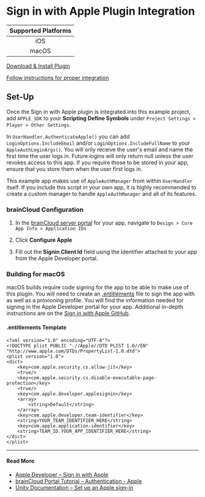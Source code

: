 # Sign in with Apple Plugin Integration

| Supported Platforms |
| :-----------------: |
| iOS                 |
| macOS               |

[Download & Install Plugin](https://github.com/lupidan/apple-signin-unity)

[Follow instructions for proper integration](https://github.com/lupidan/apple-signin-unity#installation)

## Set-Up

Once the Sign in with Apple plugin is integrated into this example project, add `APPLE_SDK` to your **Scripting Define Symbols** under `Project Settings > Player > Other Settings`.

In `UserHandler.AuthenticateApple()` you can add `LoginOptions.IncludeEmail` and/or `LoginOptions.IncludeFullName` to your `AppleAuthLoginArgs()`. You will only receive the user's email and name the first time the user logs in. Future logins will only return null unless the user revokes access to this app. If you require those to be stored in your app, ensure that you store them when the user first logs in.

This example app makes use of `AppleAuthManager` from within `UserHandler` itself. If you include this script in your own app, it is highly recommended to create a custom manager to handle `AppleAuthManager` and all of its features.

### brainCloud Configuration

1. In the [brainCloud server portal](https://portal.braincloudservers.com/) for your app, navigate to `Design > Core App Info > Application IDs`

2. Click **Configure Apple**

3. Fill out the **Signin Client Id** field using the Identifier attached to your app from the Apple Developer portal.

### Building for macOS

macOS builds require code signing for the app to be able to make use of this plugin. You will need to create an [.entitlements](./Apple.md#entitlements-template) file to sign the app with as well as a provioning profile. You will find the information needed for signing in the Apple Developer portal for your app. Additional in-depth instructions are on the [Sign in with Apple GitHub](https://github.com/lupidan/apple-signin-unity/blob/master/docs/macOS_NOTES.md).

#### .entitlements Template

```
<?xml version="1.0" encoding="UTF-8"?>
<!DOCTYPE plist PUBLIC "-//Apple//DTD PLIST 1.0//EN" "http://www.apple.com/DTDs/PropertyList-1.0.dtd">
<plist version="1.0">
<dict>
	<key>com.apple.security.cs.allow-jit</key>
	<true/>
	<key>com.apple.security.cs.disable-executable-page-protection</key>
	<true/>
	<key>com.apple.developer.applesignin</key>
	<array>
		<string>Default</string>
	</array>
	<key>com.apple.developer.team-identifier</key>
	<string>YOUR_TEAM_IDENTIFIER_HERE</string>
	<key>com.apple.application-identifier</key>
	<string>TEAM_ID.YOUR_APP_IDENTIFIER_HERE</string>
</dict>
</plist>
```

---

#### Read More

- [Apple Developer – Sign in with Apple](https://developer.apple.com/sign-in-with-apple/get-started/)
- [brainCloud Portal Tutorial – Authentication - Apple](https://getbraincloud.com/apidocs/portal-usage/authentication-apple/)
- [Unity Documentation – Set up an Apple sign-in](https://docs.unity.com/authentication/en/manual/set-up-apple-signin)
